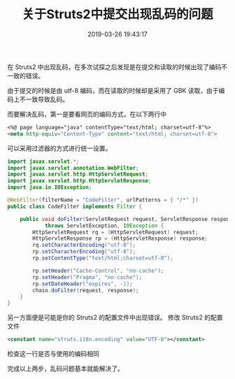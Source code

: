 ﻿---
title: '关于Struts2中提交出现乱码的问题'
date: 2019-03-26 19:43:17
tags:
 - web
 - Struts2
categories:
 - Struts2
---

在 Struts2 中出现乱码，在多次试探之后发现是在提交和读取的时候出现了编码不一致的错误。

由于提交的时候是由 utf-8 编码，而在读取的时候却是采用了 GBK 读取，由于编码上不一致导致乱码。

而要解决乱码，第一是要看网页的编码方式，在以下两行中
```html
<%@ page language="java" contentType="text/html; charset=utf-8"%>
<meta http-equiv="Content-Type" content="text/html; charset=utf-8">
```
可以采用过滤器的方式进行统一设置。
```java
import javax.servlet.*;
import javax.servlet.annotation.WebFilter;
import javax.servlet.http.HttpServletRequest;
import javax.servlet.http.HttpServletResponse;
import java.io.IOException;

@WebFilter(filterName = "CodeFilter", urlPatterns = { "/*" })
public class CodeFilter implements Filter {

	public void doFilter(ServletRequest request, ServletResponse response, FilterChain chain)
			throws ServletException, IOException {
		HttpServletRequest rq = (HttpServletRequest) request;
		HttpServletResponse rp = (HttpServletResponse) response;
		rq.setCharacterEncoding("utf-8");
		rp.setCharacterEncoding("utf-8");
		rp.setContentType("text/html;charset=utf-8");

		rp.setHeader("Cache-Control", "no-cache");
		rp.setHeader("Pragma", "no-cache");
		rp.setDateHeader("expires", -1);
		chain.doFilter(request, response);
	}
}
```

另一方面便是可能是你的 Struts2 的配置文件中出现错误。
修改 Struts2 的配置文件

```xml
<constant name="struts.i18n.encoding" value="UTF-8"></constant>
```
检查这一行是否与使用的编码相同

完成以上两步，乱码问题基本就能解决了。
